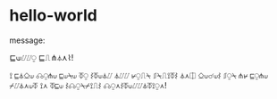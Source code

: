 # hello-world
message:

⊑⟒⌰⌰⍜ ⊑⎍⋔⏃⋏⌇!

⟟ ⊑⏃⎐⟒ ☊⍜⋔⟒ ⊑⟒⍀⟒ ⏁⍜ ⌇⏁⟒⏃⌰ ⏃⌰⌰ ⊬⍜⎍⍀ ⎎⍀⎍⟟⏁⌇ ⏃⋏⎅ ⎐⟒☌⟒⌇ ⎎⍜⍀ ⋔⊬ ⊑⍜⋔⟒ ⌿⌰⏃⋏⟒⏁ ⟟⋏ ⏁⊑⟒ ⌇☊⍜⍀⌿⟟⎍⌇ ☊⍜⋏⌇⏁⟒⌰⌰⏃⏁⟟⍜⋏! 
